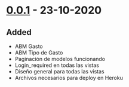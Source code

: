 # [0.0.1] - 23-10-2020
## Added
- ABM Gasto
- ABM Tipo de Gasto
- Paginación de modelos funcionando
- Login_required en todas las vistas
- Diseño general para todas las vistas
- Archivos necesarios para deploy en Heroku

[0.0.1]: https://bitbucket.org/EstebanSaborido/2020-sistemagastronomico/commits/61c3df99ae458ee1da4207da3f468e1c6ea3883d
